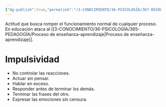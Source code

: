 ```yaml
---
{"dg-publish":true,"permalink":"/3-CONOCIMIENTO/36-PSICOLOGÍA/367-RESOLUCIÓN DE CONFLICTOS/Disruptividad/"}
---
```


Actitud que busca romper el funcionamiento normal de cualquier proceso. En educación ataca al [[3-CONOCIMIENTO/36-PSICOLOGÍA/365-PEDAGOGÍA/Proceso de enseñanza-aprendizaje\|Proceso de enseñanza-aprendizaje]].

# Impulsividad
- No controlar las reacciones.
- Actuar sin pensar.
- Hablar en exceso.
- Responder antes de terminar los demás.
- Terminar las frases del otro.
- Expresar las emociones sin censura.